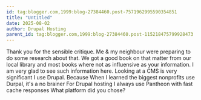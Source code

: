 ```yaml
---
id: tag:blogger.com,1999:blog-27384460.post-7571962995590354851
title: "Untitled"
date: 2025-08-02
author: Drupal Hosting
parent_id: tag:blogger.com,1999:blog-27384460.post-115218475799928473
---
```


Thank you for the sensible critique. Me & my neighbour were preparing to do some research about that. We got a good book on that matter from our local library and most books where not as influensive as your information. I am very glad to see such information here. Looking at a CMS is very significant I use Drupal. Because When I learned the biggest nonprofits use Durpal, it's a no brainer For Drupal hosting I always use Pantheon with fast cache responses What platform did you chose?